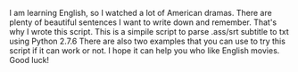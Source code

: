 I am learning English, so I watched a lot of American dramas. There are plenty of beautiful sentences I want to write down
and remember. That's why I wrote this script.
This is a simpile script to parse .ass/srt subtitle to txt using Python 2.7.6 
There are also two examples that you can use to try this script if it can work or not.
I hope it can help you who like English movies. Good luck!
